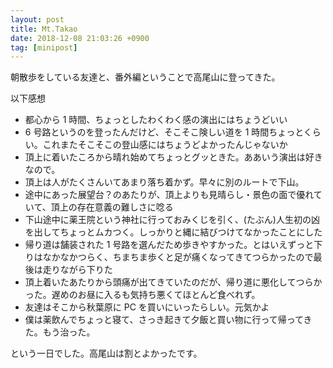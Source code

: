 ```yaml
---
layout: post
title: Mt.Takao
date: 2018-12-08 21:03:26 +0900
tag: [minipost]
---
```


朝散歩をしている友達と、番外編ということで高尾山に登ってきた。

以下感想

- 都心から 1 時間、ちょっとしたわくわく感の演出にはちょうどいい
- 6 号路というのを登ったんだけど、そこそこ険しい道を 1 時間ちょっとくらい。これまたそこそこの登山感にはちょうどよかったんじゃないか
- 頂上に着いたころから晴れ始めてちょっとグッときた。ああいう演出は好きなので。
- 頂上は人がたくさんいてあまり落ち着かず。早々に別のルートで下山。
- 途中にあった展望台？のあたりが、頂上よりも見晴らし・景色の面で優れていて、頂上の存在意義の難しさに唸る
- 下山途中に薬王院という神社に行っておみくじを引く、(たぶん)人生初の凶を出してちょっとムカつく。しっかりと縄に結びつけてなかったことにした
- 帰り道は舗装された 1 号路を選んだため歩きやすかった。とはいえずっと下りはなかなかつらく、ちまちま歩くと足が痛くなってきてつらかったので最後は走りながら下りた
- 頂上着いたあたりから頭痛が出てきていたのだが、帰り道に悪化してつらかった。遅めのお昼に入るも気持ち悪くてほとんど食べれず。
- 友達はそこから秋葉原に PC を買いにいったらしい。元気かよ
- 僕は薬飲んでちょっと寝て、さっき起きて夕飯と買い物に行って帰ってきた。もう治った。

という一日でした。高尾山は割とよかったです。
